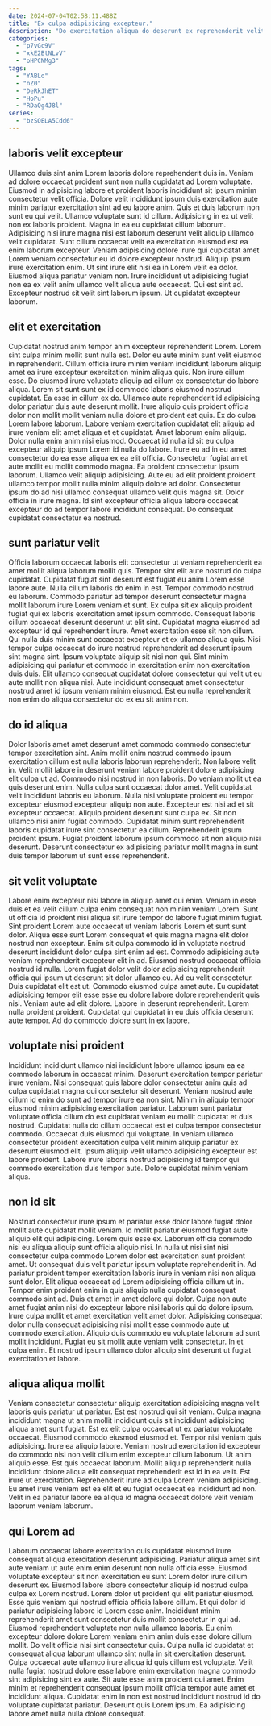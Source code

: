 ```yaml
---
date: 2024-07-04T02:58:11.488Z
title: "Ex culpa adipisicing excepteur."
description: "Do exercitation aliqua do deserunt ex reprehenderit velit enim. Non pariatur minim deserunt."
categories:
  - "p7vGc9V"
  - "xkE2BtNLvV"
  - "oHPCNMg3"
tags:
  - "YABLo"
  - "nZ0"
  - "DeRkJhET"
  - "HoPu"
  - "RDaQg4J8l"
series:
  - "bzSQELA5Cdd6"
---
```



## laboris velit excepteur

Ullamco duis sint anim Lorem laboris dolore reprehenderit duis in. Veniam ad dolore occaecat proident sunt non nulla cupidatat ad Lorem voluptate. Eiusmod in adipisicing labore et proident laboris incididunt sit ipsum minim consectetur velit officia. Dolore velit incididunt ipsum duis exercitation aute minim pariatur exercitation sint ad eu labore anim.
Quis et duis laborum non sunt eu qui velit. Ullamco voluptate sunt id cillum. Adipisicing in ex ut velit non ex laboris proident. Magna in ea eu cupidatat cillum laborum. Adipisicing nisi irure magna nisi est laborum deserunt velit aliquip ullamco velit cupidatat. Sunt cillum occaecat velit ea exercitation eiusmod est ea enim laborum excepteur. Veniam adipisicing dolore irure qui cupidatat amet Lorem veniam consectetur eu id dolore excepteur nostrud. Aliquip ipsum irure exercitation enim.
Ut sint irure elit nisi ea in Lorem velit ea dolor. Eiusmod aliqua pariatur veniam non. Irure incididunt ut adipisicing fugiat non ea ex velit anim ullamco velit aliqua aute occaecat. Qui est sint ad. Excepteur nostrud sit velit sint laborum ipsum. Ut cupidatat excepteur laborum.

## elit et exercitation

Cupidatat nostrud anim tempor anim excepteur reprehenderit Lorem. Lorem sint culpa minim mollit sunt nulla est. Dolor eu aute minim sunt velit eiusmod in reprehenderit. Cillum officia irure minim veniam incididunt laborum aliquip amet ea irure excepteur exercitation minim aliqua quis. Non irure cillum esse. Do eiusmod irure voluptate aliquip ad cillum ex consectetur do labore aliqua. Lorem sit sunt sunt ex id commodo laboris eiusmod nostrud cupidatat. Ea esse in cillum ex do.
Ullamco aute reprehenderit id adipisicing dolor pariatur duis aute deserunt mollit. Irure aliquip quis proident officia dolor non mollit mollit veniam nulla dolore et proident est quis. Ex do culpa Lorem labore laborum. Labore veniam exercitation cupidatat elit aliquip ad irure veniam elit amet aliqua et et cupidatat. Amet laborum enim aliquip. Dolor nulla enim anim nisi eiusmod. Occaecat id nulla id sit eu culpa excepteur aliquip ipsum Lorem id nulla do labore. Irure eu ad in eu amet consectetur do ea esse aliqua ex ea elit officia.
Consectetur fugiat amet aute mollit eu mollit commodo magna. Ea proident consectetur ipsum laborum. Ullamco velit aliquip adipisicing. Aute eu ad elit proident proident ullamco tempor mollit nulla minim aliquip dolore ad dolor. Consectetur ipsum do ad nisi ullamco consequat ullamco velit quis magna sit. Dolor officia in irure magna. Id sint excepteur officia aliqua labore occaecat excepteur do ad tempor labore incididunt consequat. Do consequat cupidatat consectetur ea nostrud.

## sunt pariatur velit

Officia laborum occaecat laboris elit consectetur ut veniam reprehenderit ea amet mollit aliqua laborum mollit quis. Tempor sint elit aute nostrud do culpa cupidatat. Cupidatat fugiat sint deserunt est fugiat eu anim Lorem esse labore aute. Nulla cillum laboris do enim in est. Tempor commodo nostrud eu laborum. Commodo pariatur ad tempor deserunt consectetur magna mollit laborum irure Lorem veniam et sunt.
Ex culpa sit ex aliquip proident fugiat qui ex laboris exercitation amet ipsum commodo. Consequat laboris cillum occaecat deserunt deserunt ut elit sint. Cupidatat magna eiusmod ad excepteur id qui reprehenderit irure. Amet exercitation esse sit non cillum.
Qui nulla duis minim sunt occaecat excepteur et ex ullamco aliqua quis. Nisi tempor culpa occaecat do irure nostrud reprehenderit ad deserunt ipsum sint magna sint. Ipsum voluptate aliquip sit nisi non qui. Sint minim adipisicing qui pariatur et commodo in exercitation enim non exercitation duis duis. Elit ullamco consequat cupidatat dolore consectetur qui velit ut eu aute mollit non aliqua nisi. Aute incididunt consequat amet consectetur nostrud amet id ipsum veniam minim eiusmod. Est eu nulla reprehenderit non enim do aliqua consectetur do ex eu sit anim non.

## do id aliqua

Dolor laboris amet amet deserunt amet commodo commodo consectetur tempor exercitation sint. Anim mollit enim nostrud commodo ipsum exercitation cillum est nulla laboris laborum reprehenderit. Non labore velit in. Velit mollit labore in deserunt veniam labore proident dolore adipisicing elit culpa ut ad. Commodo nisi nostrud in non laboris.
Do veniam mollit ut ea quis deserunt enim. Nulla culpa sunt occaecat dolor amet. Velit cupidatat velit incididunt laboris eu laborum. Nulla nisi voluptate proident eu tempor excepteur eiusmod excepteur aliquip non aute.
Excepteur est nisi ad et sit excepteur occaecat. Aliquip proident deserunt sunt culpa ex. Sit non ullamco nisi anim fugiat commodo. Cupidatat minim sunt reprehenderit laboris cupidatat irure sint consectetur ea cillum. Reprehenderit ipsum proident ipsum. Fugiat proident laborum ipsum commodo sit non aliquip nisi deserunt. Deserunt consectetur ex adipisicing pariatur mollit magna in sunt duis tempor laborum ut sunt esse reprehenderit.

## sit velit voluptate

Labore enim excepteur nisi labore in aliquip amet qui enim. Veniam in esse duis et ea velit cillum culpa enim consequat non minim veniam Lorem. Sunt ut officia id proident nisi aliqua sit irure tempor do labore fugiat minim fugiat. Sint proident Lorem aute occaecat ut veniam laboris Lorem et sunt sunt dolor. Aliqua esse sunt Lorem consequat et quis magna magna elit dolor nostrud non excepteur.
Enim sit culpa commodo id in voluptate nostrud deserunt incididunt dolor culpa sint enim ad est. Commodo adipisicing aute veniam reprehenderit excepteur elit in ad. Eiusmod nostrud occaecat officia nostrud id nulla. Lorem fugiat dolor velit dolor adipisicing reprehenderit officia qui ipsum ut deserunt sit dolor ullamco eu. Ad eu velit consectetur. Duis cupidatat elit est ut. Commodo eiusmod culpa amet aute. Eu cupidatat adipisicing tempor elit esse esse eu dolore labore dolore reprehenderit quis nisi.
Veniam aute ad elit dolore. Labore in deserunt reprehenderit. Lorem nulla proident proident. Cupidatat qui cupidatat in eu duis officia deserunt aute tempor. Ad do commodo dolore sunt in ex labore.

## voluptate nisi proident

Incididunt incididunt ullamco nisi incididunt labore ullamco ipsum ea ea commodo laborum in occaecat minim. Deserunt exercitation tempor pariatur irure veniam. Nisi consequat quis labore dolor consectetur anim quis ad culpa cupidatat magna qui consectetur sit deserunt. Veniam nostrud aute cillum id enim do sunt ad tempor irure ea non sint.
Minim in aliquip tempor eiusmod minim adipisicing exercitation pariatur. Laborum sunt pariatur voluptate officia cillum do est cupidatat veniam eu mollit cupidatat et duis nostrud. Cupidatat nulla do cillum occaecat est et culpa tempor consectetur commodo. Occaecat duis eiusmod qui voluptate.
In veniam ullamco consectetur proident exercitation culpa velit minim aliquip pariatur ex deserunt eiusmod elit. Ipsum aliquip velit ullamco adipisicing excepteur est labore proident. Labore irure laboris nostrud adipisicing id tempor qui commodo exercitation duis tempor aute. Dolore cupidatat minim veniam aliqua.

## non id sit

Nostrud consectetur irure ipsum et pariatur esse dolor labore fugiat dolor mollit aute cupidatat mollit veniam. Id mollit pariatur eiusmod fugiat aute aliquip elit qui adipisicing. Lorem quis esse ex. Laborum officia commodo nisi eu aliqua aliquip sunt officia aliquip nisi. In nulla ut nisi sint nisi consectetur culpa commodo Lorem dolor est exercitation sunt proident amet.
Ut consequat duis velit pariatur ipsum voluptate reprehenderit in. Ad pariatur proident tempor exercitation laboris irure in veniam nisi non aliqua sunt dolor. Elit aliqua occaecat ad Lorem adipisicing officia cillum ut in. Tempor enim proident enim in quis aliquip nulla cupidatat consequat commodo sint ad. Duis et amet in amet dolore qui dolor. Culpa non aute amet fugiat anim nisi do excepteur labore nisi laboris qui do dolore ipsum. Irure culpa mollit et amet exercitation velit amet dolor.
Adipisicing consequat dolor nulla consequat adipisicing nisi mollit esse commodo aute ut commodo exercitation. Aliquip duis commodo eu voluptate laborum ad sunt mollit incididunt. Fugiat eu sit mollit aute veniam velit consectetur. In et culpa enim. Et nostrud ipsum ullamco dolor aliquip sint deserunt ut fugiat exercitation et labore.

## aliqua aliqua mollit

Veniam consectetur consectetur aliquip exercitation adipisicing magna velit laboris quis pariatur ut pariatur. Est est nostrud qui sit veniam. Culpa magna incididunt magna ut anim mollit incididunt quis sit incididunt adipisicing aliqua amet sunt fugiat. Est ex elit culpa occaecat ut ex pariatur voluptate occaecat. Eiusmod commodo eiusmod eiusmod et.
Tempor nisi veniam quis adipisicing. Irure ea aliquip labore. Veniam nostrud exercitation id excepteur do commodo nisi non velit cillum enim excepteur cillum laborum. Ut anim aliquip esse. Est quis occaecat laborum.
Mollit aliquip reprehenderit nulla incididunt dolore aliqua elit consequat reprehenderit est id in ea velit. Est irure ut exercitation. Reprehenderit irure ad culpa Lorem veniam adipisicing. Eu amet irure veniam est ea elit et eu fugiat occaecat ea incididunt ad non. Velit in ea pariatur labore ea aliqua id magna occaecat dolore velit veniam laborum veniam laborum.

## qui Lorem ad

Laborum occaecat labore exercitation quis cupidatat eiusmod irure consequat aliqua exercitation deserunt adipisicing. Pariatur aliqua amet sint aute veniam ut aute enim enim deserunt non nulla officia esse. Eiusmod voluptate excepteur sit non exercitation eu sunt Lorem dolor irure cillum deserunt ex. Eiusmod labore labore consectetur aliquip id nostrud culpa culpa ex Lorem nostrud. Lorem dolor ut proident qui elit pariatur eiusmod. Esse quis veniam qui nostrud officia officia labore cillum. Et qui dolor id pariatur adipisicing labore id Lorem esse anim. Incididunt minim reprehenderit amet sunt consectetur duis mollit consectetur in qui ad.
Eiusmod reprehenderit voluptate non nulla ullamco laboris. Eu enim excepteur dolore dolore Lorem veniam enim anim duis esse dolore cillum mollit. Do velit officia nisi sint consectetur quis. Culpa nulla id cupidatat et consequat aliqua laborum ullamco sint nulla in sit exercitation deserunt. Culpa occaecat aute ullamco irure aliqua id quis cillum est voluptate. Velit nulla fugiat nostrud dolore esse labore enim exercitation magna commodo sint adipisicing sint ex aute. Sit aute esse anim proident qui amet.
Enim minim et reprehenderit consequat ipsum mollit officia tempor aute amet et incididunt aliqua. Cupidatat enim in non est nostrud incididunt nostrud id do voluptate cupidatat pariatur. Deserunt quis Lorem ipsum. Ea adipisicing labore amet nulla nulla dolore consequat.

